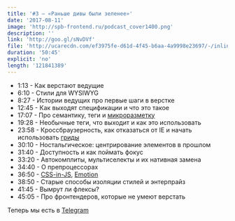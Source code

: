```yaml
---
title: '#3 — «Раньше дивы были зеленее»'
date: '2017-08-11'
image: 'http://spb-frontend.ru/podcast_cover1400.png'
description: ''
link: 'http://goo.gl/sNvDVf'
file: 'http://ucarecdn.com/ef3975fe-d61d-4f45-b6aa-4a9998e23697/-/inline/yes/SPBFrontendDrinkcast03.mp3'
duration: '50:45'
explicit: 'no'
length: '121841389'
---
```


- <a class='podcast_time'>1:13</a> - Как верстают ведущие
- <a class='podcast_time'>6:10</a> - Стили для WYSIWYG
- <a class='podcast_time'>8:27</a> - Истории ведущих про первые шаги в верстке
- <a class='podcast_time'>12:45</a> - Как выходят спецификации и что это такое
- <a class='podcast_time'>17:07</a> - Про семантику, теги и [микроразметку](http://schema.org/)
- <a class='podcast_time'>19:28</a> - Необычные теги, что выходит и как это использовать
- <a class='podcast_time'>23:58</a> - Кроссбраузерность, как отказаться от IE и начать использовать [гриды](https://habrahabr.ru/post/325760/)
- <a class='podcast_time'>30:10</a> - Ностальгическое: центрирование элементов в прошлом
- <a class='podcast_time'>31:40</a> - Доступность и как поймать фокус
- <a class='podcast_time'>33:20</a> - Автокомплиты, мультиселекты и их нативная замена
- <a class='podcast_time'>34:40</a> - О препроцессорах
- <a class='podcast_time'>36:50</a> - [CSS-in-JS](https://github.com/cssinjs), [Emotion](https://medium.com/@tkh44/emotion-ad1c45c6d28b)
- <a class='podcast_time'>38:50</a> - Старые способы изоляции стилей и энтерпрайз
- <a class='podcast_time'>41:45</a> - Вымрут ли флексы?
- <a class='podcast_time'>45:05</a> - Про фронтендеров, которые не умеют верстать

Теперь мы есть в [Telegram](https://t.me/drinkcast)
